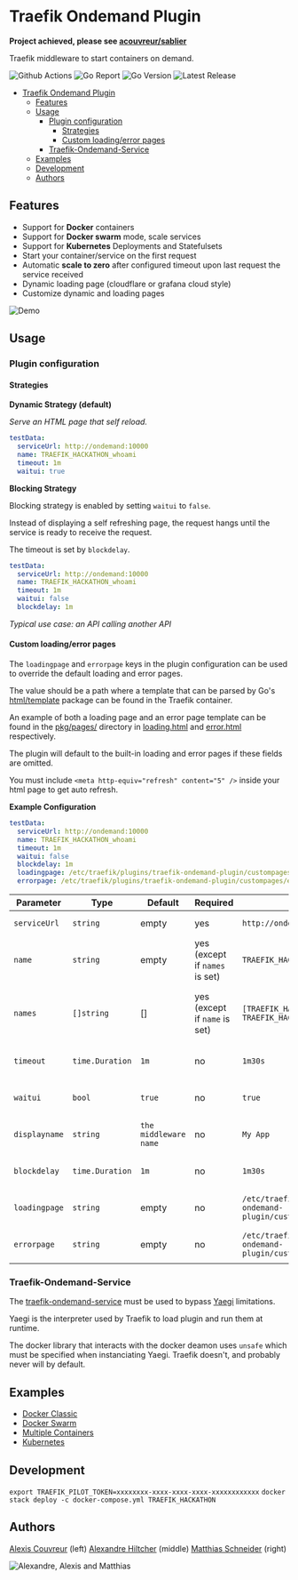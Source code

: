 # Traefik Ondemand Plugin

**Project achieved, please see [acouvreur/sablier](https://github.com/acouvreur/sablier)**

Traefik middleware to start containers on demand.

![Github Actions](https://img.shields.io/github/workflow/status/acouvreur/traefik-ondemand-plugin/Build?style=flat-square)
![Go Report](https://goreportcard.com/badge/github.com/acouvreur/traefik-ondemand-plugin?style=flat-square)
![Go Version](https://img.shields.io/github/go-mod/go-version/acouvreur/traefik-ondemand-plugin?style=flat-square)
![Latest Release](https://img.shields.io/github/release/acouvreur/traefik-ondemand-plugin/all.svg?style=flat-square)

- [Traefik Ondemand Plugin](#traefik-ondemand-plugin)
  - [Features](#features)
  - [Usage](#usage)
    - [Plugin configuration](#plugin-configuration)
      - [Strategies](#strategies)
      - [Custom loading/error pages](#custom-loadingerror-pages)
    - [Traefik-Ondemand-Service](#traefik-ondemand-service)
  - [Examples](#examples)
  - [Development](#development)
  - [Authors](#authors)

## Features

- Support for **Docker** containers
- Support for **Docker swarm** mode, scale services
- Support for **Kubernetes** Deployments and Statefulsets
- Start your container/service on the first request
- Automatic **scale to zero** after configured timeout upon last request the service received
- Dynamic loading page (cloudflare or grafana cloud style)
- Customize dynamic and loading pages

![Demo](./img/ondemand.gif)

## Usage

### Plugin configuration

#### Strategies

**Dynamic Strategy (default)**

_Serve an HTML page that self reload._

```yml
testData:
  serviceUrl: http://ondemand:10000
  name: TRAEFIK_HACKATHON_whoami
  timeout: 1m
  waitui: true
```

**Blocking Strategy**

Blocking strategy is enabled by setting `waitui` to `false`.

Instead of displaying a self refreshing page, the request hangs until the service is ready to receive the request.

The timeout is set by `blockdelay`.

```yml
testData:
  serviceUrl: http://ondemand:10000
  name: TRAEFIK_HACKATHON_whoami
  timeout: 1m
  waitui: false
  blockdelay: 1m
```

*Typical use case: an API calling another API*

#### Custom loading/error pages

The `loadingpage` and `errorpage` keys in the plugin configuration can be used to override the default loading and error pages.

The value should be a path where a template that can be parsed by Go's [html/template](https://pkg.go.dev/html/template) package can be found in the Traefik container.

An example of both a loading page and an error page template can be found in the [pkg/pages/](pkg/pages/) directory in [loading.html](pkg/pages/loading.html) and [error.html](pkg/pages/error.html) respectively.

The plugin will default to the built-in loading and error pages if these fields are omitted.

You must include `<meta http-equiv="refresh" content="5" />` inside your html page to get auto refresh.

**Example Configuration**

```yml
testData:
  serviceUrl: http://ondemand:10000
  name: TRAEFIK_HACKATHON_whoami
  timeout: 1m
  waitui: false
  blockdelay: 1m
  loadingpage: /etc/traefik/plugins/traefik-ondemand-plugin/custompages/loading.html
  errorpage: /etc/traefik/plugins/traefik-ondemand-plugin/custompages/error.html
```

| Parameter     | Type            | Default | Required                       | Example                                                                 | Description                                                                           |
| ------------- | --------------- | ------- | --------                       | ----------------------------------------------------------------------- | ------------------------------------------------------------------------------------- |
| `serviceUrl`  | `string`        | empty   | yes                            | `http://ondemand:10000`                                                 | The docker container name, or the swarm service name                                  |
| `name`        | `string`        | empty   | yes (except if `names` is set) | `TRAEFIK_HACKATHON_whoami`                                              | The container/service/kubernetes resource to be stopped (docker ps docker service ls) |
| `names`       | `[]string`      | []      | yes (except if `name` is set)  | `[TRAEFIK_HACKATHON_whoami-1, TRAEFIK_HACKATHON_whoami-2]`              | The containers/services to be stopped (docker ps docker service ls) omit brackets in docker-compose.yml                   |
| `timeout`     | `time.Duration` | `1m`    | no                             | `1m30s`                                                                 | The duration after which the container/service will be scaled down to 0               |
| `waitui`      | `bool`          | `true`  | no                             | `true`                                                                  | Serves a self-refreshing html page when the service is scaled down to 0               |
| `displayname`      | `string`          | `the middleware name`  | no                             | `My App`                                                                  | Serves a self-refreshing html page when the service is scaled down to 0               |
| `blockdelay`  | `time.Duration` | `1m`    | no                             | `1m30s`                                                                 | When `waitui` is `false`, wait for the service to be scaled up before `blockdelay`    |
| `loadingpage` | `string`        | empty   | no                             | `/etc/traefik/plugins/traefik-ondemand-plugin/custompages/loading.html` | The path in the traefik container for the **loading** page template                   |
| `errorpage`   | `string`        | empty   | no                             | `/etc/traefik/plugins/traefik-ondemand-plugin/custompages/error.html`   | The path in the traefik container for the **error** page template                     |

### Traefik-Ondemand-Service

The [traefik-ondemand-service](https://github.com/acouvreur/traefik-ondemand-service) must be used to bypass [Yaegi](https://github.com/traefik/yaegi) limitations.

Yaegi is the interpreter used by Traefik to load plugin and run them at runtime.

The docker library that interacts with the docker deamon uses `unsafe` which must be specified when instanciating Yaegi. Traefik doesn't, and probably never will by default.

## Examples

- [Docker Classic](./examples/docker_classic/)
- [Docker Swarm](./examples/docker_swarm/)
- [Multiple Containers](./examples/multiple_containers/)
- [Kubernetes](./examples/kubernetes/)

## Development

`export TRAEFIK_PILOT_TOKEN=xxxxxxxx-xxxx-xxxx-xxxx-xxxxxxxxxxxx`
`docker stack deploy -c docker-compose.yml TRAEFIK_HACKATHON`

## Authors

[Alexis Couvreur](https://www.linkedin.com/in/alexis-couvreur/) (left)
[Alexandre Hiltcher](https://www.linkedin.com/in/alexandre-hiltcher/) (middle)
[Matthias Schneider](https://www.linkedin.com/in/matthias-schneider-18831baa/) (right)

![Alexandre, Alexis and Matthias](./img/gophers-traefik.png)
